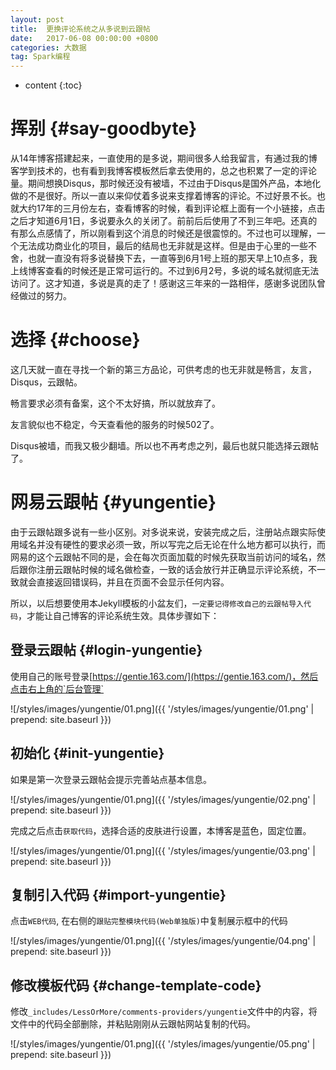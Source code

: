 ```yaml
---
layout: post
title:  更换评论系统之从多说到云跟帖
date:   2017-06-08 00:00:00 +0800
categories: 大数据
tag: Spark编程
---
```


* content
{:toc}


挥别			{#say-goodbyte}
====================================

从14年博客搭建起来，一直使用的是多说，期间很多人给我留言，有通过我的博客学到技术的，也有看到我博客模板然后拿去使用的，总之也积累了一定的评论量。期间想换Disqus，那时候还没有被墙，不过由于Disqus是国外产品，本地化做的不是很好。所以一直以来仰仗着多说来支撑着博客的评论。不过好景不长。也就大约17年的三月份左右，查看博客的时候，看到评论框上面有一个小链接，点击之后才知道6月1日，多说要永久的关闭了。前前后后使用了不到三年吧。还真的有那么点感情了，所以刚看到这个消息的时候还是很震惊的。不过也可以理解，一个无法成功商业化的项目，最后的结局也无非就是这样。但是由于心里的一些不舍，也就一直没有将多说替换下去，一直等到6月1号上班的那天早上10点多，我上线博客查看的时候还是正常可运行的。不过到6月2号，多说的域名就彻底无法访问了。这才知道，多说是真的走了！感谢这三年来的一路相伴，感谢多说团队曾经做过的努力。


选择			{#choose}
====================================

这几天就一直在寻找一个新的第三方品论，可供考虑的也无非就是畅言，友言，Disqus，云跟帖。

畅言要求必须有备案，这个不太好搞，所以就放弃了。

友言貌似也不稳定，今天查看他的服务的时候502了。

Disqus被墙，而我又极少翻墙。所以也不再考虑之列，最后也就只能选择云跟帖了。


网易云跟帖			{#yungentie}
====================================

由于云跟帖跟多说有一些小区别。对多说来说，安装完成之后，注册站点跟实际使用域名并没有硬性的要求必须一致，所以写完之后无论在什么地方都可以执行，而网易的这个云跟帖不同的是，会在每次页面加载的时候先获取当前访问的域名，然后跟你注册云跟帖时候的域名做检查，一致的话会放行并正确显示评论系统，不一致就会直接返回错误码，并且在页面不会显示任何内容。

所以，以后想要使用本Jekyll模板的小盆友们，`一定要记得修改自己的云跟帖导入代码`，才能让自己博客的评论系统生效。具体步骤如下：

登录云跟帖			{#login-yungentie}
---------------------

使用自己的账号登录[https://gentie.163.com/](https://gentie.163.com/)，然后点击右上角的`后台管理`

![/styles/images/yungentie/01.png]({{ '/styles/images/yungentie/01.png' | prepend: site.baseurl  }})

初始化			{#init-yungentie}
---------------------

如果是第一次登录云跟帖会提示完善站点基本信息。

![/styles/images/yungentie/01.png]({{ '/styles/images/yungentie/02.png' | prepend: site.baseurl  }})

完成之后点击`获取代码`，选择合适的皮肤进行设置，本博客是蓝色，固定位置。

![/styles/images/yungentie/01.png]({{ '/styles/images/yungentie/03.png' | prepend: site.baseurl  }})

复制引入代码			{#import-yungentie}
---------------------

点击`WEB代码`, 在右侧的`跟贴完整模块代码(Web单独版)`中复制展示框中的代码

![/styles/images/yungentie/01.png]({{ '/styles/images/yungentie/04.png' | prepend: site.baseurl  }})

修改模板代码			{#change-template-code}
---------------------

修改`_includes/LessOrMore/comments-providers/yungentie`文件中的内容，将文件中的代码全部删除，并粘贴刚刚从云跟帖网站复制的代码。

![/styles/images/yungentie/01.png]({{ '/styles/images/yungentie/05.png' | prepend: site.baseurl  }})
